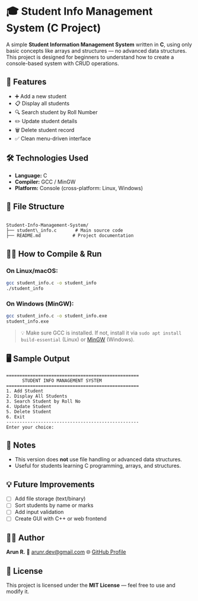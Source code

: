 # 🎓 Student Info Management System (C Project)

A simple **Student Information Management System** written in **C**, using only basic concepts like arrays and structures — no advanced data structures. This project is designed for beginners to understand how to create a console-based system with CRUD operations.

## 🚀 Features

- ➕ Add a new student  
- 📋 Display all students  
- 🔍 Search student by Roll Number  
- ✏️ Update student details  
- 🗑️ Delete student record  
- ✅ Clean menu-driven interface  

## 🛠️ Technologies Used

- **Language:** C  
- **Compiler:** GCC / MinGW  
- **Platform:** Console (cross-platform: Linux, Windows)

## 📂 File Structure

```

Student-Info-Management-System/
├── student\_info.c       # Main source code
├── README.md            # Project documentation

````

## 🧑‍💻 How to Compile & Run

### On Linux/macOS:
```bash
gcc student_info.c -o student_info
./student_info
````

### On Windows (MinGW):

```bash
gcc student_info.c -o student_info.exe
student_info.exe
```

> 💡 Make sure GCC is installed. If not, install it via `sudo apt install build-essential` (Linux) or [MinGW](https://www.mingw-w64.org/) (Windows).

## 🖥️ Sample Output

```
==================================================
      STUDENT INFO MANAGEMENT SYSTEM
==================================================
1. Add Student
2. Display All Students
3. Search Student by Roll No
4. Update Student
5. Delete Student
6. Exit
--------------------------------------------------
Enter your choice:
```

## 📌 Notes

* This version does **not** use file handling or advanced data structures.
* Useful for students learning C programming, arrays, and structures.

## 💡 Future Improvements

* [ ] Add file storage (text/binary)
* [ ] Sort students by name or marks
* [ ] Add input validation
* [ ] Create GUI with C++ or web frontend

## 👨‍💻 Author

**Arun R.**
📧 [arunr.dev@gmail.com](mailto:arunr.dev@gmail.com)
🌐 [GitHub Profile](https://github.com/arun-r-007)

## 📝 License

This project is licensed under the **MIT License** — feel free to use and modify it.

